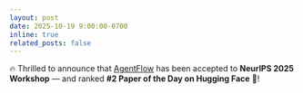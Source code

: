 ```yaml
---
layout: post
date: 2025-10-19 9:00:00-0700
inline: true
related_posts: false
---
```


🔥 Thrilled to announce that [AgentFlow](https://agentflow.stanford.edu) has been accepted to **NeurIPS 2025 Workshop** — and ranked **#2 Paper of the Day on Hugging Face** 🤗!





